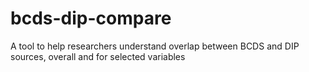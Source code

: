 # bcds-dip-compare
A tool to help researchers understand overlap between BCDS and DIP sources, overall and for selected variables
